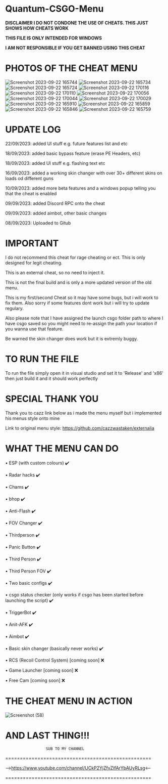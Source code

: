 # Quantum-CSGO-Menu

**DISCLAIMER I DO NOT CONDONE THE USE OF CHEATS. THIS JUST SHOWS HOW CHEATS WORK**

**THIS FILE IS ONLY INTENDED FOR WINDOWS**

**I AM NOT RESPONSIBLE IF YOU GET BANNED USING THIS CHEAT**


# **PHOTOS OF THE CHEAT MENU**

![Screenshot 2023-09-22 165744](https://github.com/MavenCoding157/Quantum-CSGO-Menu/assets/117538886/c6b3377d-190a-48f4-9131-611f884c0bef)
![Screenshot 2023-09-22 165734](https://github.com/MavenCoding157/Quantum-CSGO-Menu/assets/117538886/d71622fb-50fc-4137-8b38-1a24dcd00d93)
![Screenshot 2023-09-22 165724](https://github.com/MavenCoding157/Quantum-CSGO-Menu/assets/117538886/3251afc1-c790-4434-a496-e2a98b3716a6)
![Screenshot 2023-09-22 170116](https://github.com/MavenCoding157/Quantum-CSGO-Menu/assets/117538886/bae7d859-21d7-4622-81f2-683538c4c3f5)
![Screenshot 2023-09-22 170110](https://github.com/MavenCoding157/Quantum-CSGO-Menu/assets/117538886/84e1cad4-3c3f-494d-b77d-d910556feb1b)
![Screenshot 2023-09-22 170056](https://github.com/MavenCoding157/Quantum-CSGO-Menu/assets/117538886/cdad023a-57a2-42fe-a737-30400d47e248)
![Screenshot 2023-09-22 170044](https://github.com/MavenCoding157/Quantum-CSGO-Menu/assets/117538886/7c7b4026-b721-4d2b-89aa-77a308e09ec8)
![Screenshot 2023-09-22 170029](https://github.com/MavenCoding157/Quantum-CSGO-Menu/assets/117538886/402e7d07-df60-4c51-8953-5604e8758c9f)
![Screenshot 2023-09-22 165910](https://github.com/MavenCoding157/Quantum-CSGO-Menu/assets/117538886/219e2aa5-4faa-494b-9ffc-e82024960161)
![Screenshot 2023-09-22 165859](https://github.com/MavenCoding157/Quantum-CSGO-Menu/assets/117538886/fe6cf4a2-b3a7-4fe7-be7e-835fc9127a4d)
![Screenshot 2023-09-22 165846](https://github.com/MavenCoding157/Quantum-CSGO-Menu/assets/117538886/4443642f-ca94-4fa8-bed2-08085fe0924d)
![Screenshot 2023-09-22 165759](https://github.com/MavenCoding157/Quantum-CSGO-Menu/assets/117538886/e67f50c3-adcb-4a26-8492-2148978505d5)


# **UPDATE LOG**

22/09/2023: added UI stuff e.g. future features list and etc

18/09/2023: added basic bypass feature (erase PE Headers, etc)

18/09/2023: added UI stuff e.g. flashing text etc

16/09/2023: added a working skin changer with over 30+ different skins on loads od different guns

10/09/2023: added more beta features and a windows popup telling you that the cheat is enabled

09/09/2023: added Discord RPC onto the cheat 

09/09/2023: added aimbot, other basic changes 

08/09/2023: Uploaded to Gitub  


# **IMPORTANT**

I do not recommend this cheat for rage cheating or ect. This is only designed for legit cheating.

This is an external cheat, so no need to inject it.

This is not the final build and is only a more updated version of the old menu.

This is my first/second Cheat so it may have some bugs, but i will work to fix them. Also sorry if some features dont work but i will try to update regulary.

Also please note that I have assigned the launch csgo folder path to where I have csgo saved so you might need to re-assign the path your location if you wanna use that feature. 

Be warned the skin changer does work but it is extremly buggy.


# **TO RUN THE FILE**

To run the file simply open it in visual studio and set it to 'Release' and 'x86' then just build it and it should work perfectly


# **SPECIAL THANK YOU**

Thank you to cazz link below as i made the menu myself but i implemented his menus style onto mine

Link to original menu style: https://github.com/cazzwastaken/externalia


# **WHAT THE MENU CAN DO**

• ESP (with custom colours) ✔️

• Radar hacks ✔️

• Chams ✔️

• bhop ✔️

• Anti-Flash ✔️

• FOV Changer ✔️

• Thirdperson ✔️

• Panic Button ✔️

• Third Person ✔️

• Third Person FOV ✔️

• Two basic configs ✔️

• csgo status checker (only works if csgo has been started before launching the script) ✔️

• TriggerBot ✔️

• Anit-AFK ✔️

• Aimbot ✔️

• Basic skin changer (basically never works) ✔️

• RCS (Recoil Control System) [coming soon] ❌

• Game Launcher [coming soon] ❌

• Free Cam [coming soon] ❌


# **THE CHEAT MENU IN ACTION**

![Screenshot (58)](https://user-images.githubusercontent.com/117538886/213336510-41881677-32e2-4816-a336-14f2a4f744e0.png)


# **AND LAST THING!!!**

                      SUB TO MY CHANNEL
==================================================

-->https://www.youtube.com/channel/UCkP2YjZfvZIfArYbAUyRLsg<--

==================================================

